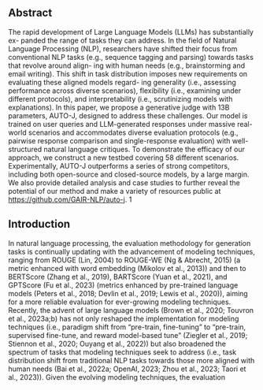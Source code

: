 ## Abstract

The rapid development of Large Language Models (LLMs) has substantially ex- panded the range of tasks they can address. In the field of Natural Language Processing (NLP), researchers have shifted their focus from conventional NLP tasks (e.g., sequence tagging and parsing) towards tasks that revolve around align- ing with human needs (e.g., brainstorming and email writing). This shift in task distribution imposes new requirements on evaluating these aligned models regard- ing generality (i.e., assessing performance across diverse scenarios), flexibility (i.e., examining under different protocols), and interpretability (i.e., scrutinizing models with explanations). In this paper, we propose a generative judge with 13B parameters, AUTO-J, designed to address these challenges. Our model is trained on user queries and LLM-generated responses under massive real-world scenarios and accommodates diverse evaluation protocols (e.g., pairwise response comparison and single-response evaluation) with well-structured natural language critiques. To demonstrate the efficacy of our approach, we construct a new testbed covering 58 different scenarios. Experimentally, AUTO-J outperforms a series of strong competitors, including both open-source and closed-source models, by a large margin. We also provide detailed analysis and case studies to further reveal the potential of our method and make a variety of resources public at https://github.com/GAIR-NLP/auto-j. 1

## Introduction

In natural language processing, the evaluation methodology for generation tasks is continually updating with the advancement of modeling techniques, ranging from ROUGE (Lin, 2004) to ROUGE-WE (Ng & Abrecht, 2015) (a metric enhanced with word embedding (Mikolov et al., 2013)) and then to BERTScore (Zhang et al., 2019), BARTScore (Yuan et al., 2021), and GPTScore (Fu et al., 2023) (metrics enhanced by pre-trained language models (Peters et al., 2018; Devlin et al., 2019; Lewis et al., 2020)), aiming for a more reliable evaluation for ever-growing modeling techniques. Recently, the advent of large language models (Brown et al., 2020; Touvron et al., 2023a;b) has not only reshaped the implementation for modeling techniques (i.e., paradigm shift from “pre-train, fine-tuning” to “pre-train, supervised fine-tune, and reward model-based tune” (Ziegler et al., 2019; Stiennon et al., 2020; Ouyang et al., 2022)) but also broadened the spectrum of tasks that modeling techniques seek to address (i.e., task distribution shift from traditional NLP tasks towards those more aligned with human needs (Bai et al., 2022a; OpenAI, 2023; Zhou et al., 2023; Taori et al., 2023)). Given the evolving modeling techniques, the evaluation
